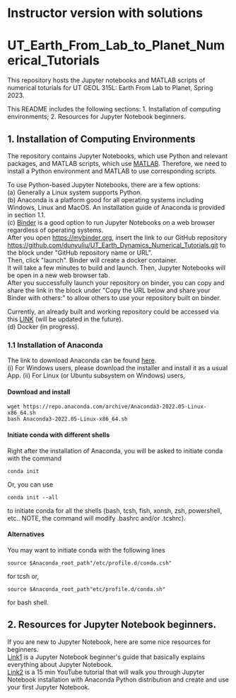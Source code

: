 # Instructor version with solutions


# UT_Earth_From_Lab_to_Planet_Numerical_Tutorials
This repository hosts the Jupyter notebooks and MATLAB scripts of numerical toturials for UT GEOL 315L: Earth From Lab to Planet, Spring 2023. <br/>

This README includes the following sections: 1. Installation of computing environments; 2. Resources for Jupyter Notebook beginners.

## 1. Installation of Computing Environments
The repository contains Jupyter Notebooks, which use Python and relevant packages, and MATLAB scripts, which use [MATLAB](https://www.mathworks.com/products/matlab.html). Therefore, we need to install a Python environment and MATLAB to use corresponding scripts.

To use Python-based Jupyter Notebooks, there are a few options: <br/>
(a) Generally a Linux system supports Python. <br/> 
(b) Anaconda is a platform good for all operating systems including Windows, Linux and MacOS. An installation guide of Anaconda is provided in section 1.1. <br/>
(c) [Binder](https://mybinder.org/) is a good option to run Jupyter Notebooks on a web browser regardless of operating systems. <br/>
After you open https://mybinder.org, insert the link to our GitHub repository https://github.com/dunyuliu/UT_Earth_Dynamics_Numerical_Tutorials.git to the block under "GitHub repository name or URL". <br/> 
Then, click "launch". Binder will create a docker container. <br/>
It will take a few minutes to build and launch. Then, Jupyter Notebooks will be open in a new web browser tab. <br/>
After you successfully launch your repository on binder, you can copy and share the link in the block under "Copy the URL below and share your Binder with others:" to allow others to use your repository built on binder. <br/> 

Currently, an already built and working repository could be accessed via this [LINK](https://mybinder.org/v2/gh/dunyuliu/UT_Earth_Dynamics_Numerical_Tutorials.git/HEAD) (will be updated in the future). <br/>
(d) Docker (in progress). <br/>

### 1.1 Installation of Anaconda
The link to download Anaconda can be found [here](https://www.anaconda.com/products/distribution). <br/>
(i)  For Windows users, please download the installer and install it as a usual App. 
(ii) For Linux (or Ubuntu subsystem on Windows) users,
#### Download and install
```
wget https://repo.anaconda.com/archive/Anaconda3-2022.05-Linux-x86_64.sh
bash Anaconda3-2022.05-Linux-x86_64.sh
```
#### Initiate conda with different shells

Right after the installation of Anaconda, you will be asked to initiate conda with the command
```
conda init
```
Or, you can use 
```
conda init --all
```
to initiate conda for all the shells (bash, tcsh, fish, xonsh, zsh, powershell, etc.. NOTE, the command will modify .bashrc and/or .tcshrc). 

#### Alternatives
You may want to initiate conda with the following lines
```
source $Anaconda_root_path"/etc/profile.d/conda.csh"
```
for tcsh or, 
```
source $Anaconda_root_path"etc/profile.d/conda.sh"
```
for bash shell.

## 2. Resources for Jupyter Notebook beginners.
If you are new to Jupyter Notebook, here are some nice resources for beginners. <br/>
[Link1](https://www.dataquest.io/blog/jupyter-notebook-tutorial/) is a Jupyter Notebook beginner's guide that basically explains everything about Jupyter Notebook. <br/>
[Link2](https://www.youtube.com/watch?v=2WL-XTl2QYI) is a 15 min YouTube tutorial that will walk you through Jupyter Notebook installation with Anaconda Python distribution and create and use your first Jupyter Notebook. <br/>  
